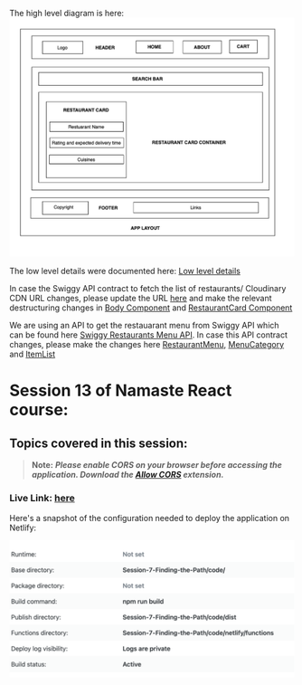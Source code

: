 The high level diagram is here: ![High-Level-Diagram-Food-Villa](../High-Level-Design-Food-Villa.png)

The low level details were documented here: [Low level details](../Low-Level-Design-Food-Villa.txt)

In case the Swiggy API contract to fetch the list of restaurants/ Cloudinary CDN URL changes, please update the URL [here](./code/utils/constants.js) and make the relevant destructuring changes in [Body Component](./code/src/components/Body.js) and [RestaurantCard Component](./code/src/components/RestaurantCard.js)

We are using an API to get the restauarant menu from Swiggy API which can be found here [Swiggy Restaurants Menu API](./code/utils/constants.js). In case this API contract changes, please make the changes here [RestaurantMenu](./code/src/components/RestaurantMenu.js), [MenuCategory](./code/src/components/MenuCategory.js) and [ItemList](./code/src/components/ItemList.js)


# Session 13 of Namaste React course:

## Topics covered in this session:



> **Note:** **_Please enable CORS on your browser before accessing the application. Download the [Allow CORS](https://chrome.google.com/webstore/detail/allow-cors-access-control/lhobafahddgcelffkeicbaginigeejlf?hl=en) extension._**

### **Live Link: [here]()**

Here's a snapshot of the configuration needed to deploy the application on Netlify:

![Session-7-Finding-the-Path/Netlify-configuration-build](./Netlify-configuration-build.png)
